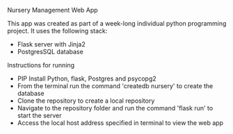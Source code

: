 Nursery Management Web App

This app was created as part of a week-long individual python programming project. It uses the following stack:
- Flask server with Jinja2
- PostgresSQL database

Instructions for running
- PIP Install Python, flask, Postgres and psycopg2
- From the terminal run the command 'createdb nursery' to create the database
- Clone the repository to create a local repository
- Navigate to the repository folder and run the command 'flask run' to start the server
- Access the local host address specified in terminal to view the web app
